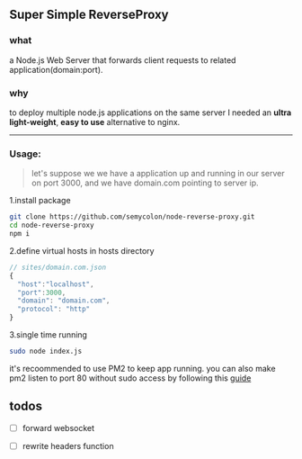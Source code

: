## Super Simple ReverseProxy

### what
a Node.js Web Server that forwards client requests to related application(domain:port).

### why
to deploy multiple node.js applications on the same server I needed an  **ultra light-weight**, **easy to use** alternative to nginx.

---

### Usage:
> let's suppose we we have a application up and running in our server on port 3000, and we have domain.com pointing to server ip.

1.install package
```bash
git clone https://github.com/semycolon/node-reverse-proxy.git
cd node-reverse-proxy
npm i
```

2.define virtual hosts in hosts directory
```js
// sites/domain.com.json
{
  "host":"localhost",
  "port":3000,
  "domain": "domain.com",
  "protocol": "http"
}
```

3.single time running
```bash
sudo node index.js
```

it's recoommended to use PM2 to keep app running. you can also make pm2 listen to port 80 without sudo access by following this [guide](https://pm2.keymetrics.io/docs/usage/specifics/) 

## todos
- [ ] forward websocket
- [ ] rewrite headers function

